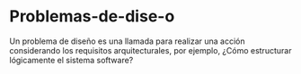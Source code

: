 # Problemas-de-dise-o
Un problema de diseño es una llamada para realizar una acción considerando los requisitos arquitecturales, por ejemplo, ¿Cómo estructurar lógicamente el sistema software?
